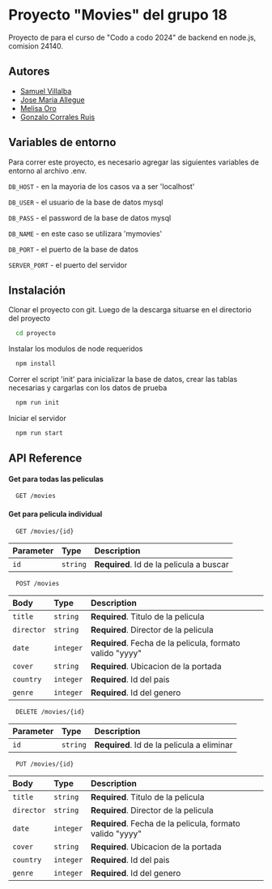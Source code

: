 
# Proyecto "Movies" del grupo 18

Proyecto de para el curso de "Codo a codo 2024" de backend en node.js, comision 24140.

## Autores

- [Samuel Villalba](https://github.com/SamuelVillalba7)
- [Jose Maria Allegue](https://github.com/josemariaallegue)
- [Melisa Oro](https://github.com/melocotonoro)
- [Gonzalo Corrales Ruis](https://github.com/Gonzalo-CR)

## Variables de entorno

Para correr este proyecto, es necesario agregar las siguientes variables de entorno al archivo .env.

`DB_HOST` - en la mayoria de los casos va a ser 'localhost'

`DB_USER` - el usuario de la base de datos mysql

`DB_PASS` - el password de la base de datos mysql

`DB_NAME` - en este caso se utilizara 'mymovies'

`DB_PORT` - el puerto de la base de datos

`SERVER_PORT` - el puerto del servidor


## Instalación

Clonar el proyecto con git. Luego de la descarga situarse en el directorio del proyecto
```bash
  cd proyecto
```

Instalar los modulos de node requeridos 
```bash
  npm install
```

Correr el script 'init' para inicializar la base de datos, crear las tablas necesarias y cargarlas con los datos de prueba
```bash
  npm run init
```

Iniciar el servidor
```bash
  npm run start
```
    
## API Reference

#### Get para todas las peliculas

```http
  GET /movies
```

#### Get para pelicula individual

```http
  GET /movies/{id}
```

| Parameter | Type     | Description                       |
| :-------- | :------- | :-------------------------------- |
| `id`      | `string` | **Required**. Id de la pelicula a buscar |

```http
  POST /movies
```

| Body | Type     | Description                       |
| :-------- | :------- | :-------------------------------- |
| `title`      | `string` | **Required**. Titulo de la pelicula |
| `director`      | `string` | **Required**. Director de la pelicula |
| `date`      | `integer` | **Required**. Fecha de la pelicula, formato valido "yyyy" |
| `cover`      | `string` | **Required**. Ubicacion de la portada |
| `country`      | `integer` | **Required**. Id del pais |
| `genre`      | `integer` | **Required**. Id del genero |


```http
  DELETE /movies/{id}
```

| Parameter | Type     | Description                       |
| :-------- | :------- | :-------------------------------- |
| `id`      | `string` | **Required**. Id de la pelicula a eliminar |

```http
  PUT /movies/{id}
```

| Body | Type     | Description                       |
| :-------- | :------- | :-------------------------------- |
| `title`      | `string` | **Required**. Titulo de la pelicula |
| `director`      | `string` | **Required**. Director de la pelicula |
| `date`      | `integer` | **Required**. Fecha de la pelicula, formato valido "yyyy" |
| `cover`      | `string` | **Required**. Ubicacion de la portada |
| `country`      | `integer` | **Required**. Id del pais |
| `genre`      | `integer` | **Required**. Id del genero |